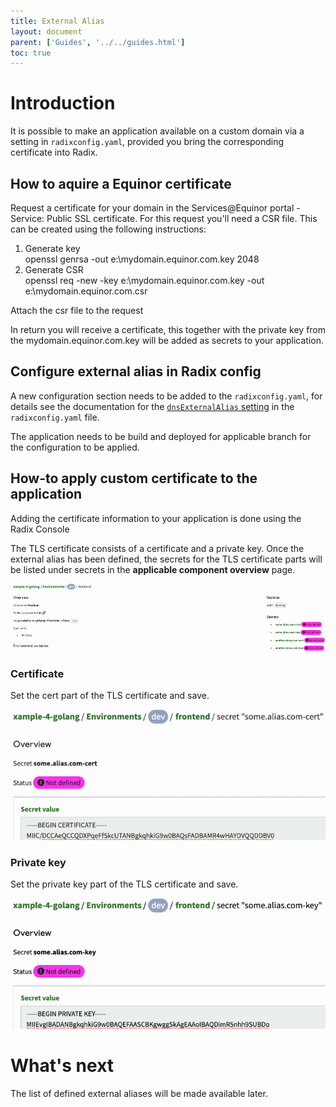 ```yaml
---
title: External Alias
layout: document
parent: ['Guides', '../../guides.html']
toc: true
---
```


# Introduction

It is possible to make an application available on a custom domain via a setting in `radixconfig.yaml`, provided you bring the corresponding certificate into Radix. 

## How to aquire a Equinor certificate

Request a certificate for your domain in the Services@Equinor portal - Service: Public SSL certificate. For this request you'll need a CSR file. This can be created using the following instructions:  

1. Generate key  
   openssl genrsa -out e:\mydomain.equinor.com.key 2048  
2. Generate CSR  
   openssl req -new -key e:\mydomain.equinor.com.key -out e:\mydomain.equinor.com.csr  

Attach the csr file to the request  

In return you will receive a certificate, this together with the private key from the mydomain.equinor.com.key will be added as secrets to your application.  

## Configure external alias in Radix config

A new configuration section needs to be added to the `radixconfig.yaml`, for details see the documentation for the [`dnsExternalAlias` setting](../../docs/reference-radix-config/#dnsexternalalias) in the `radixconfig.yaml` file.

The application needs to be build and deployed for applicable branch for the configuration to be applied.

## How-to apply custom certificate to the application

Adding the certificate information to your application is done using the Radix Console

The TLS certificate consists of a certificate and a private key. Once the external alias has been defined, the secrets for the TLS certificate parts will be listed under secrets in the **applicable component overview** page.  


![List of secrets for corresponding TLS certificate](list-of-external-alias-secrets.png "List of Secrets")

### Certificate 
Set the cert part of the TLS certificate and save.  


![Setting the cert part](setting-cert.png "Setting cert")

### Private key
Set the private key part of the TLS certificate and save.  


![Setting the private key part](setting-private-key.png "Setting private key")

# What's next

The list of defined external aliases will be made available later.
